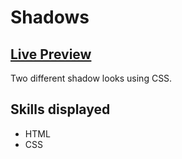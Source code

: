 # Shadows

## <a href=https://star-shadows.netlify.app/>Live Preview</a>

Two different shadow looks using CSS.

## Skills displayed

- HTML
- CSS